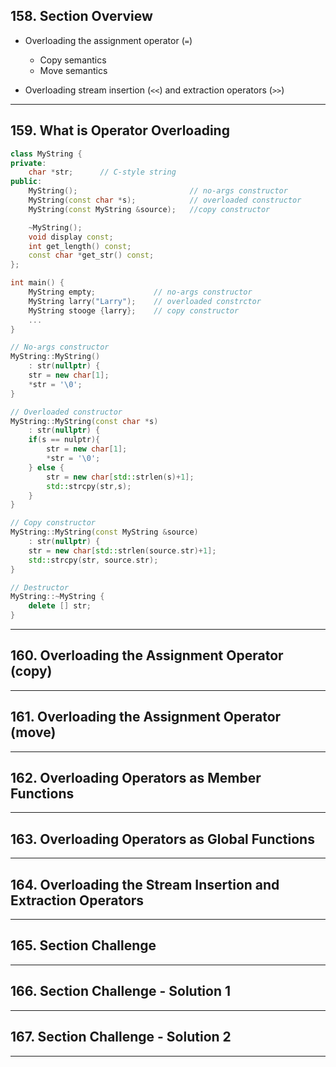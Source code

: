 ## 158. Section Overview

* Overloading the assignment operator (`=`)
    - Copy semantics
    - Move semantics

* Overloading stream insertion (`<<`) and extraction operators (`>>`)

***

## 159. What is Operator Overloading

```c++
class MyString {
private:
    char *str;      // C-style string
public:
    MyString();                         // no-args constructor 
    MyString(const char *s);            // overloaded constructor
    MyString(const MyString &source);   //copy constructor

    ~MyString();
    void display const;
    int get_length() const;
    const char *get_str() const;
};
```

```c++
int main() {
    MyString empty;             // no-args constructor
    MyString larry("Larry");    // overloaded constrctor
    MyString stooge {larry};    // copy constructor
    ...
}
```

```c++
// No-args constructor
MyString::MyString()
    : str(nullptr) {
    str = new char[1];
    *str = '\0';
}

// Overloaded constructor
MyString::MyString(const char *s)
    : str(nullptr) {
    if(s == nulptr){
        str = new char[1];
        *str = '\0';
    } else {
        str = new char[std::strlen(s)+1];
        std::strcpy(str,s);
    }
}

// Copy constructor
MyString::MyString(const MyString &source)
    : str(nullptr) {
    str = new char[std::strlen(source.str)+1];
    std::strcpy(str, source.str);
}

// Destructor
MyString::~MyString {
    delete [] str;
}
```

***

## 160. Overloading the Assignment Operator (copy)

***

## 161. Overloading the Assignment Operator (move)

***

## 162. Overloading Operators as Member Functions

***

## 163. Overloading Operators as Global Functions

***

## 164. Overloading the Stream Insertion and Extraction Operators

***

## 165. Section Challenge

***

## 166. Section Challenge - Solution 1

***

## 167. Section Challenge - Solution 2

***














